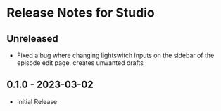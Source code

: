 # Release Notes for Studio

## Unreleased

- Fixed a bug where changing lightswitch inputs on the sidebar of the episode edit page, creates unwanted drafts

## 0.1.0 - 2023-03-02

- Initial Release